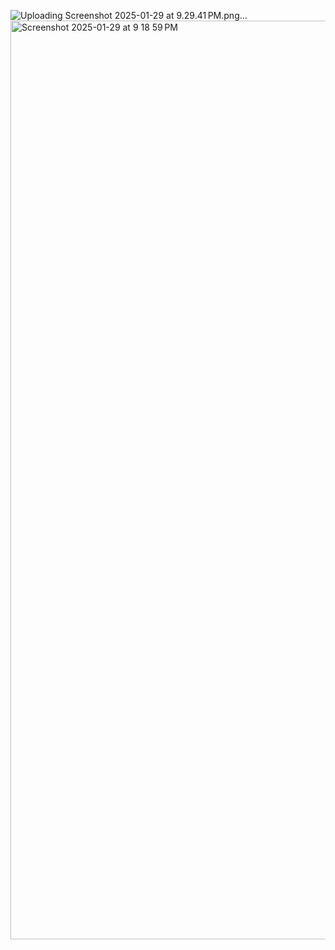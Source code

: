 ![Uploading Screenshot 2025-01-29 at 9.29.41 PM.png…]()
<img width="1470" alt="Screenshot 2025-01-29 at 9 18 59 PM" src="https://github.com/user-attachments/assets/408c610f-e925-4319-99da-25ffa3480422" />
